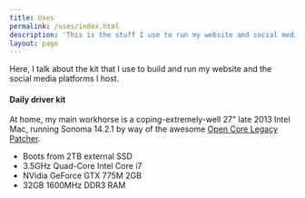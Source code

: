 ```yaml
---
title: Uses
permalink: /uses/index.html
description: 'This is the stuff I use to run my website and social media platforms.'
layout: page
---
```


Here, I talk about the kit that I use to build and run my website and the social media platforms I host. 

#### Daily driver kit

At home, my main workhorse is a coping-extremely-well 27" late 2013 Intel Mac, running Sonoma 14.2.1 by way of the awesome [Open Core Legacy Patcher](https://dortania.github.io/OpenCore-Legacy-Patcher/).
- Boots from 2TB external SSD
- 3.5GHz Quad-Core Intel Core i7
- NVidia GeForce GTX 775M 2GB
- 32GB 1600MHz DDR3 RAM
